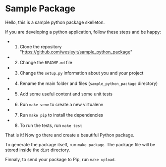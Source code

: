Sample Package
==============

Hello, this is a sample python package skelleton.

If you are developing a python application, follow these steps and
be happy:

- 1. Clone the repository "https://github.com/wesleyit/sample_python_package"
- 2. Change the `README.md` file
- 3. Change the `setup.py` information about you and your project
- 4. Rename the main folder and files (`sample_python_package` directory)
- 5. Add some useful content and some unit tests
- 6. Run `make venv` to create a new virtualenv
- 7. Run `make pip` to install the dependencies
- 8. To run the tests, run `make test`

That is it! Now go there and create a beautiful Python package.

To generate the package itself, run `make package`.
The package file will be stored inside the `dist` directory.

Finnaly, to send your package to Pip, run `make upload`.
